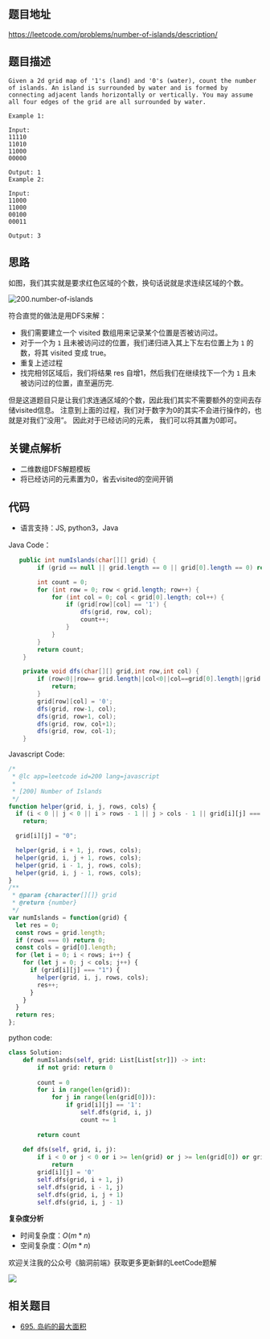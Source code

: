 ## 题目地址

https://leetcode.com/problems/number-of-islands/description/

## 题目描述

```
Given a 2d grid map of '1's (land) and '0's (water), count the number of islands. An island is surrounded by water and is formed by connecting adjacent lands horizontally or vertically. You may assume all four edges of the grid are all surrounded by water.

Example 1:

Input:
11110
11010
11000
00000

Output: 1
Example 2:

Input:
11000
11000
00100
00011

Output: 3

```

## 思路

如图，我们其实就是要求红色区域的个数，换句话说就是求连续区域的个数。

![200.number-of-islands](../assets/problems/200.number-of-islands.jpg)

符合直觉的做法是用DFS来解：

- 我们需要建立一个 visited 数组用来记录某个位置是否被访问过。
- 对于一个为 `1` 且未被访问过的位置，我们递归进入其上下左右位置上为 `1` 的数，将其 visited 变成 true。
- 重复上述过程
- 找完相邻区域后，我们将结果 res 自增1，然后我们在继续找下一个为 `1` 且未被访问过的位置，直至遍历完.

但是这道题目只是让我们求连通区域的个数，因此我们其实不需要额外的空间去存储visited信息。
注意到上面的过程，我们对于数字为0的其实不会进行操作的，也就是对我们“没用”。 因此对于已经访问的元素，
我们可以将其置为0即可。


## 关键点解析

- 二维数组DFS解题模板
- 将已经访问的元素置为0，省去visited的空间开销

## 代码

* 语言支持：JS, python3，Java

Java Code：

```java
   public int numIslands(char[][] grid) {
        if (grid == null || grid.length == 0 || grid[0].length == 0) return 0;

        int count = 0;
        for (int row = 0; row < grid.length; row++) {
            for (int col = 0; col < grid[0].length; col++) {
                if (grid[row][col] == '1') {
                    dfs(grid, row, col);
                    count++;
                }
            }
        }
        return count;
    }

    private void dfs(char[][] grid,int row,int col) {
        if (row<0||row== grid.length||col<0||col==grid[0].length||grid[row][col]!='1') {
            return;
        }
        grid[row][col] = '0';
        dfs(grid, row-1, col);
        dfs(grid, row+1, col);
        dfs(grid, row, col+1);
        dfs(grid, row, col-1);
    }
```

Javascript Code:
```js
/*
 * @lc app=leetcode id=200 lang=javascript
 *
 * [200] Number of Islands
 */
function helper(grid, i, j, rows, cols) {
  if (i < 0 || j < 0 || i > rows - 1 || j > cols - 1 || grid[i][j] === "0")
    return;

  grid[i][j] = "0";

  helper(grid, i + 1, j, rows, cols);
  helper(grid, i, j + 1, rows, cols);
  helper(grid, i - 1, j, rows, cols);
  helper(grid, i, j - 1, rows, cols);
}
/**
 * @param {character[][]} grid
 * @return {number}
 */
var numIslands = function(grid) {
  let res = 0;
  const rows = grid.length;
  if (rows === 0) return 0;
  const cols = grid[0].length;
  for (let i = 0; i < rows; i++) {
    for (let j = 0; j < cols; j++) {
      if (grid[i][j] === "1") {
        helper(grid, i, j, rows, cols);
        res++;
      }
    }
  }
  return res;
};
```

python code:

``` python
class Solution:
    def numIslands(self, grid: List[List[str]]) -> int:
        if not grid: return 0
        
        count = 0
        for i in range(len(grid)):
            for j in range(len(grid[0])):
                if grid[i][j] == '1':
                    self.dfs(grid, i, j)
                    count += 1
                    
        return count
    
    def dfs(self, grid, i, j):
        if i < 0 or j < 0 or i >= len(grid) or j >= len(grid[0]) or grid[i][j] != '1':
            return 
        grid[i][j] = '0'
        self.dfs(grid, i + 1, j)
        self.dfs(grid, i - 1, j)
        self.dfs(grid, i, j + 1)
        self.dfs(grid, i, j - 1)

```

**复杂度分析**
- 时间复杂度：$O(m * n)$
- 空间复杂度：$O(m * n)$

欢迎关注我的公众号《脑洞前端》获取更多更新鲜的LeetCode题解

![](https://pic.leetcode-cn.com/89ef69abbf02a2957838499a96ce3fbb26830aae52e3ab90392e328c2670cddc-file_1581478989502)


## 相关题目

- [695. 岛屿的最大面积](https://leetcode-cn.com/problems/max-area-of-island/solution/695-dao-yu-de-zui-da-mian-ji-dfspython3-by-fe-luci/)
